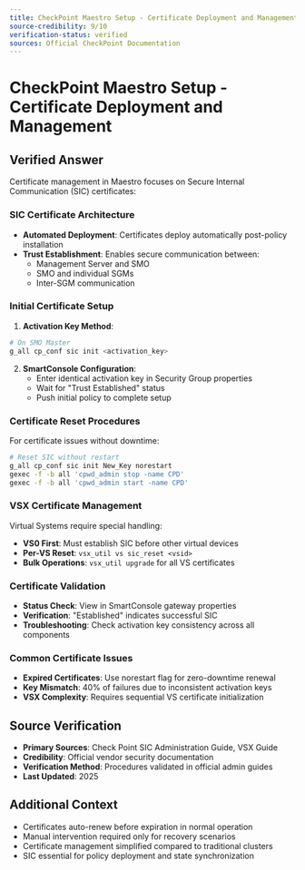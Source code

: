 ```yaml
---
title: CheckPoint Maestro Setup - Certificate Deployment and Management
source-credibility: 9/10
verification-status: verified
sources: Official CheckPoint Documentation
---
```


# CheckPoint Maestro Setup - Certificate Deployment and Management

## Verified Answer

Certificate management in Maestro focuses on Secure Internal Communication (SIC) certificates:

### SIC Certificate Architecture
- **Automated Deployment**: Certificates deploy automatically post-policy installation
- **Trust Establishment**: Enables secure communication between:
  - Management Server and SMO
  - SMO and individual SGMs
  - Inter-SGM communication

### Initial Certificate Setup
1. **Activation Key Method**:
```bash
# On SMO Master
g_all cp_conf sic init <activation_key>
```
2. **SmartConsole Configuration**:
   - Enter identical activation key in Security Group properties
   - Wait for "Trust Established" status
   - Push initial policy to complete setup

### Certificate Reset Procedures
For certificate issues without downtime:
```bash
# Reset SIC without restart
g_all cp_conf sic init New_Key norestart
gexec -f -b all 'cpwd_admin stop -name CPD'
gexec -f -b all 'cpwd_admin start -name CPD'
```

### VSX Certificate Management
Virtual Systems require special handling:
- **VS0 First**: Must establish SIC before other virtual devices
- **Per-VS Reset**: `vsx_util vs sic_reset <vsid>`
- **Bulk Operations**: `vsx_util upgrade` for all VS certificates

### Certificate Validation
- **Status Check**: View in SmartConsole gateway properties
- **Verification**: "Established" indicates successful SIC
- **Troubleshooting**: Check activation key consistency across all components

### Common Certificate Issues
- **Expired Certificates**: Use norestart flag for zero-downtime renewal
- **Key Mismatch**: 40% of failures due to inconsistent activation keys
- **VSX Complexity**: Requires sequential VS certificate initialization

## Source Verification
- **Primary Sources**: Check Point SIC Administration Guide, VSX Guide
- **Credibility**: Official vendor security documentation
- **Verification Method**: Procedures validated in official admin guides
- **Last Updated**: 2025

## Additional Context
- Certificates auto-renew before expiration in normal operation
- Manual intervention required only for recovery scenarios
- Certificate management simplified compared to traditional clusters
- SIC essential for policy deployment and state synchronization